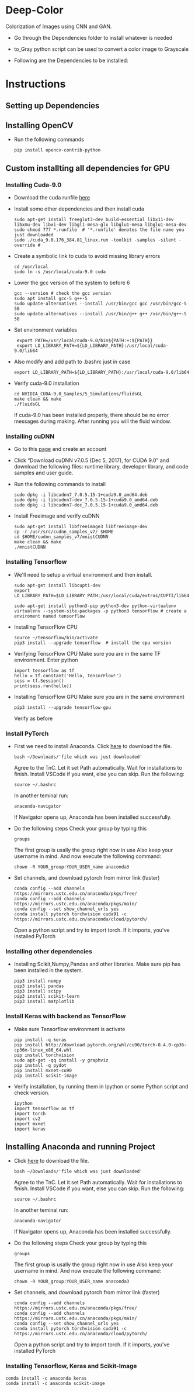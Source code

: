 # Deep-Color
Colorization of Images using CNN and GAN.

* Go through the Dependencies folder to install whatever is needed

* to_Gray python script can be used to convert a color image to Grayscale

* Following are the Dependencies to be installed: 

# Instructions

## Setting up Dependencies

## Installing OpenCV
* Run the following commands
  ```
  pip install opencv-contrib-python
  ```
  
## Custom installting all dependencies for GPU

### Installing Cuda-9.0
* Download the cuda runfile [here](https://developer.nvidia.com/cuda-90-download-archive?target_os=Linux&target_arch=x86_64&target_distro=Ubuntu&target_version=1604&target_type=runfilelocal)
* Install some other dependencies and then install cuda

  ```
  sudo apt-get install freeglut3-dev build-essential libx11-dev libxmu-dev libxi-dev libgl1-mesa-glx libglu1-mesa libglu1-mesa-dev
  sudo chmod 777 *.runfile  # '*.runfile' denotes the file name you just downloaded
  sudo ./cuda_9.0.176_384.81_linux.run -toolkit -samples -silent -override #
  ```
* Create a symbolic link to cuda to avoid missing library errors

  ```
  cd /usr/local
  sudo ln -s /usr/local/cuda-9.0 cuda
  ```
* Lower the gcc version of the system to before 6

  ```
  gcc --version # check the gcc version
  sudo apt install gcc-5 g++-5
  sudo update-alternatives --install /usr/bin/gcc gcc /usr/bin/gcc-5 50
  sudo update-alternatives --install /usr/bin/g++ g++ /usr/bin/g++-5 50
  ```

* Set environment variables

  ```
   export PATH=/usr/local/cuda-9.0/bin${PATH:+:${PATH}}
   export LD_LIBRARY_PATH=${LD_LIBRARY_PATH}:/usr/local/cuda-9.0/lib64
  ```
* Also modify and add path to .bashrc just in case

  ```
  export LD_LIBRARY_PATH=${LD_LIBRARY_PATH}:/usr/local/cuda-9.0/lib64
  ```
* Verify cuda-9.0 installation

  ```
  cd NVIDIA_CUDA-9.0_Samples/5_Simulations/fluidsGL
  make clean && make
  ./fluidsGL
  ```
  If cuda-9.0 has been installed properly, there should be no error messages during making. After running you will the fluid window.

### Installing cuDNN
* Go to this [page](https://developer.nvidia.com/rdp/cudnn-archive) and create an account
* Click “Download cuDNN v7.0.5 (Dec 5, 2017), for CUDA 9.0” and download the following files: runtime library, developer library, and code samples and user guide.
* Run the following commands to install

  ```
  sudo dpkg -i libcudnn7_7.0.5.15-1+cuda9.0_amd64.deb
  sudo dpkg -i libcudnn7-dev_7.0.5.15-1+cuda9.0_amd64.deb
  sudo dpkg -i libcudnn7-doc_7.0.5.15-1+cuda9.0_amd64.deb
  ```
* Install Freeimage and verify cuDNN

  ```
  sudo apt-get install libfreeimage3 libfreeimage-dev
  cp -r /usr/src/cudnn_samples_v7/ $HOME
  cd $HOME/cudnn_samples_v7/mnistCUDNN
  make clean && make
  ./mnistCUDNN
  ```

### Installing Tensorflow
* We'll need to setup a virtual environment and then install.

  ```
  sudo apt-get install libcupti-dev
  export LD_LIBRARY_PATH=$LD_LIBRARY_PATH:/usr/local/cuda/extras/CUPTI/lib64

  sudo apt-get install python3-pip python3-dev python-virtualenv
  virtualenv --system-site-packages -p python3 tensorflow # create a enviroment named tensorflow
  ```
* Installing TensorFlow CPU

  ```
  source ~/tensorflow/bin/activate
  pip3 install --upgrade tensorflow  # install the cpu version
  ```
* Verifying TensorFlow CPU
  Make sure you are in the same TF environment. Enter python

  ```
  import tensorflow as tf
  hello = tf.constant('Hello, TensorFlow!')
  sess = tf.Session()
  print(sess.run(hello))
  ```

* Installing TensorFlow GPU
  Make sure you are in the same environment

  ```
  pip3 install --upgrade tensorflow-gpu
  ```
  Verify as before

### Install PyTorch
* First we need to install Anaconda. Click [here](https://repo.anaconda.com/archive/Anaconda3-5.2.0-Linux-x86_64.sh) to download the file.

  ```
  bash ~/Downloads/'file which was just downloaded'
  ```

  Agree to the TnC. Let it set Path automatically. Wait for installations to finish.
  Install VSCode if you want, else you can skip.
  Run the following:

  ```
  source ~/.bashrc
  ```

  In another teminal run:
  ```
  anaconda-navigator
  ```
  If Navigator opens up, Anaconda has been installed successfully.

* Do the following steps
  Check your group by typing this
  ```
  groups
  ```
  The first group is usally the group right now in use
  Also keep your username in mind. And now execute the following command:
  ```
  chown -R YOUR_group:YOUR_USER_name anaconda3
  ```
* Set channels, and download pytorch from mirror link (faster)

  ```
  conda config --add channels https://mirrors.ustc.edu.cn/anaconda/pkgs/free/
  conda config --add channels https://mirrors.ustc.edu.cn/anaconda/pkgs/main/
  conda config --set show_channel_urls yes
  conda install pytorch torchvision cuda91 -c https://mirrors.ustc.edu.cn/anaconda/cloud/pytorch/
  ```
  Open a python script and try to import torch. If it imports, you've installed PyTorch

### Installing other dependencies
* Installing Scikit,Numpy,Pandas and other libraries. Make sure pip has been installed in the system.

  ```
  pip3 install numpy
  pip3 install pandas
  pip3 install scipy
  pip3 install scikit-learn
  pip3 install matplotlib
  ```


### Install Keras with backend as TensorFlow
* Make sure Tensorflow environment is activate

  ```
  pip install -q keras
  pip install http://download.pytorch.org/whl/cu90/torch-0.4.0-cp36-cp36m-linux_x86_64.whl
  pip install torchvision
  sudo apt-get -qq install -y graphviz
  pip install -q pydot
  pip install mxnet-cu90
  pip install scikit-image
  ```

* Verify installation, by running them in Ipython or some Python script and check version.

  ```
  ipython
  import tensorflow as tf
  import torch
  import cv2
  import mxnet
  import keras
  ```






## Installing Anaconda and running Project

* Click [here](https://repo.anaconda.com/archive/Anaconda3-5.2.0-Linux-x86_64.sh) to download the file.

  ```
  bash ~/Downloads/'file which was just downloaded'
  ```

  Agree to the TnC. Let it set Path automatically. Wait for installations to finish.
  Install VSCode if you want, else you can skip.
  Run the following:

  ```
  source ~/.bashrc
  ```

  In another teminal run:
  ```
  anaconda-navigator
  ```
  If Navigator opens up, Anaconda has been installed successfully.

* Do the following steps
  Check your group by typing this
  ```
  groups
  ```
  The first group is usally the group right now in use
  Also keep your username in mind. And now execute the following command:
  ```
  chown -R YOUR_group:YOUR_USER_name anaconda3
  ```
* Set channels, and download pytorch from mirror link (faster)

  ```
  conda config --add channels https://mirrors.ustc.edu.cn/anaconda/pkgs/free/
  conda config --add channels https://mirrors.ustc.edu.cn/anaconda/pkgs/main/
  conda config --set show_channel_urls yes
  conda install pytorch torchvision cuda91 -c https://mirrors.ustc.edu.cn/anaconda/cloud/pytorch/
  ```
  Open a python script and try to import torch. If it imports, you've installed PyTorch
  
### Installing Tensorflow, Keras and Scikit-Image
 
  ```
  conda install -c anaconda keras 
  conda install -c anaconda scikit-image
  ```
